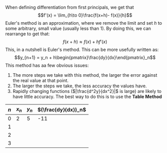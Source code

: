 When defining differentiation from first principals, we get that
$$f'(x) = \lim_{h\to 0}\frac{f(x+h)- f(x)}{h}$$
Euler's method is an approximation, where we remove the limit and set $h$ to some arbitrary, small value (usually less than 1).
By doing this, we can rearrange to get that:
$$f(x + h) \approx f(x) + hf'(x)$$
This, in a nutshell is Euler's method. This can be more usefully written as:
$$y_{n+1} = y_n + h\begin{pmatrix}\frac{dy}{dx}\end{pmatrix}_n$$
This method has aa few obvious issues:
1. The more steps we take with this method, the larger the error against the real value at that point.
2. The larger the steps we take, the less accuracy the values have.
3. Rapidly changing functions ($|\frac{d^2y}{dx^2}|$ is large) are likely to have little accuracy.
The best way to do this is to use the **Table Method**

| $n$ | $x_n$ | $y_n$ | $(\frac{dy}{dx})_n$ |
| --- | ----- | ----- | ------------------- |
| 0   | 2     | 5     | -11                 |
| 1   |       |       |                     |
| 2   |       |       |                     |
| 3   |       |       |                     |

 